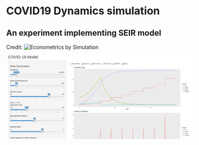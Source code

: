 
# COVID19 Dynamics simulation
## An experiment implementing SEIR model

Credit: ![Econometrics by Simulation](http://www.econometricsbysimulation.com)


![UI](ui-test.png)

